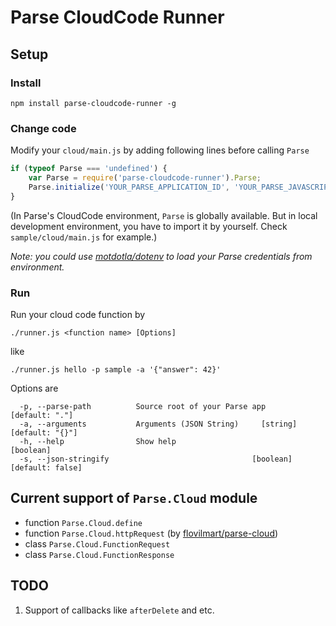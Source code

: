# Parse CloudCode Runner

## Setup

### Install
```
npm install parse-cloudcode-runner -g
```

### Change code
Modify your `cloud/main.js` by adding following lines before calling `Parse`
```javascript
if (typeof Parse === 'undefined') {
    var Parse = require('parse-cloudcode-runner').Parse;
    Parse.initialize('YOUR_PARSE_APPLICATION_ID', 'YOUR_PARSE_JAVASCRIPT_KEY');
}
```
(In Parse's CloudCode environment, `Parse` is globally available. But in local development environment,
you have to import it by yourself. Check `sample/cloud/main.js` for example.)

_Note: you could use [motdotla/dotenv](https://github.com/motdotla/dotenv)
to load your Parse credentials from environment._

### Run
Run your cloud code function by
```
./runner.js <function name> [Options]
```
like
```
./runner.js hello -p sample -a '{"answer": 42}'
```

Options are
```
  -p, --parse-path          Source root of your Parse app         [default: "."]
  -a, --arguments           Arguments (JSON String)     [string] [default: "{}"]
  -h, --help                Show help                                  [boolean]
  -s, --json-stringify                                [boolean] [default: false]
```

## Current support of `Parse.Cloud` module

* function `Parse.Cloud.define`
* function `Parse.Cloud.httpRequest` (by [flovilmart/parse-cloud](https://github.com/flovilmart/parse-cloud))
* class `Parse.Cloud.FunctionRequest`
* class `Parse.Cloud.FunctionResponse`

## TODO

1. Support of callbacks like `afterDelete` and etc.
